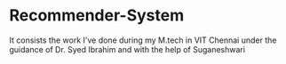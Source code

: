 # Recommender-System
It consists the work I've done during my M.tech in VIT Chennai under the guidance of Dr. Syed Ibrahim and with the help of Suganeshwari
